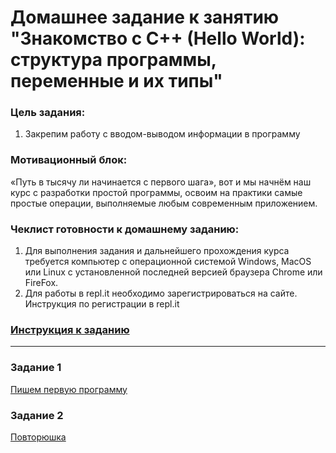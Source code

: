 
# Домашнее задание к занятию "Знакомство с C++ (Hello World): структура программы, переменные и их типы"

### Цель задания:

1. Закрепим работу с вводом-выводом информации в программу

### Мотивационный блок:

«Путь в тысячу ли начинается с первого шага», вот и мы начнём наш курс с разработки простой программы, освоим на практики самые простые операции, выполняемые любым современным приложением.

### Чеклист готовности к домашнему заданию:

1. Для выполнения задания и дальнейшего прохождения курса требуется компьютер с операционной системой Windows, MacOS или Linux с установленной последней версией браузера Chrome или FireFox.
2. Для работы в repl.it необходимо зарегистрироваться на сайте. Инструкция по регистрации в repl.it

### [Инструкция к заданию](https://github.com/netology-code/cpps-homeworks/blob/main/common/readme.md)

------

### Задание 1
[Пишем первую программу](https://github.com/netology-code/cpps-homeworks/tree/main/1.1/1.1.1) 


### Задание 2
[Повторюшка](https://github.com/netology-code/cpps-homeworks/tree/main/1.1/1.1.2)
